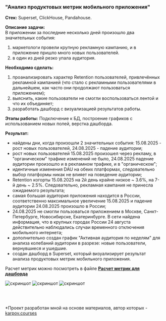 ### "Анализ продуктовых метрик мобильного приложения"   

**Стек:** Superset, ClickHouse, Pandahouse.  

**Описание задачи:**  
В приложении за последние несколько дней произошло два значительных события:  
1. маркетологи провели крупную рекламную кампанию, и в приложение пришло много новых пользователей.
2. в один из дней резко упала аудитория.

**Необходимо сделать:**  
1. проанализировать характер Retention пользователей, привлечённых рекламной кампанией (что стало с рекламными пользователями в дальнейшем, как часто они продолжают пользоваться приложением);
2. выяснить, какие пользователи не смогли воспользоваться лентой и что их объединяет;
3. разработать дашборд с визуализацией результатов работы.

**Этапы работы:**
Подключение к БД, построение графиков с использованием новых полей, верстка дашборда.  

**Результат:**  
- найдены дни, когда произошли 2 значительных события: 15.08.2025 - рост новых пользователей, 24.08.2025 - падение аудитории;  
- рост новых пользователей 15.08.2025 произошел через рекламу, в "органическом" трафике изменений не было, 24.08.2025 падение аудитории произошло и в рекламном трафике, и в "органическом";
- идентичные изменения DAU на обеих платформах, следовательно выбор платформы никак не влияет на поведение аудитории;
- Retention когорты 15.08.2025 на 2й день крайне низкое ~ 3.6%, на 7-й день ~ 2.5%. Следовательно, рекламная кампания не принесла ожидаемого результата;
- самая большая аудитория приложения находится в России, соответственно максимальное увеличение 15.08.2025 и падение аудитории 24.08.2025 произошло в России;
- 24.08.2025 не смогли пользоваться приложением в Москве, Санкт-Петербурге, Новосибирске, Екатеринбурге. В сети найдена информация, что в крупных городах России 24 августа действительно наблюдались случаи временного отключения мобильного интернета;
- дополнительно создан график "Активная аудитория по неделям" для анализа колебаний аудитории в разрезе: новые пользователи, вернувшиеся и ушедшие.
- создан дашборд в Superset, который визуализирует результат анализа продуктовых метрик мобильного приложения.

Расчет метрик можно посмотреть в файле **[Расчет метрик для дашборда](Расчет_метрик_для_дашборда.ipynb)**   

![скриншот](скриншот_дашборда_1.png)
![скриншот](скриншот_дашборда_2.png)
![скриншот](скриншот_дашборда_3.png)

<br>
<br>

*Проект разработан мной на основе материалов, автор которых - [karpov.courses](https://karpov.courses)
